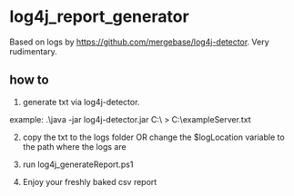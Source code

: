 # log4j_report_generator
Based on logs by https://github.com/mergebase/log4j-detector. Very rudimentary.

## how to

1. generate txt via log4j-detector.
    
example: .\java -jar log4j-detector.jar C:\ > C:\exampleServer.txt

2. copy the txt to the logs folder OR change the $logLocation variable to the path where the logs are

3. run log4j_generateReport.ps1

4. Enjoy your freshly baked csv report